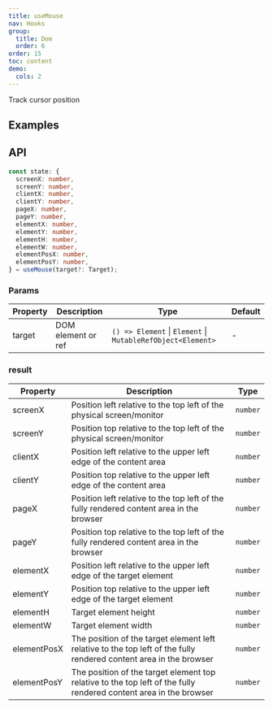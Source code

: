 ```yaml
---
title: useMouse
nav: Hooks
group:
  title: Dom
  order: 6
order: 15
toc: content
demo:
  cols: 2
---
```


Track cursor position

## Examples

<!-- prettier-ignore -->
<code src="./demo/demo1.tsx"></code>
<code src="./demo/demo2.tsx"></code>

## API

```typescript
const state: {
  screenX: number,
  screenY: number,
  clientX: number,
  clientY: number,
  pageX: number,
  pageY: number,
  elementX: number,
  elementY: number,
  elementH: number,
  elementW: number,
  elementPosX: number,
  elementPosY: number,
} = useMouse(target?: Target);
```

### Params

| Property | Description | Type | Default |
| --- | --- | --- | --- |
| target | DOM element or ref | `() => Element` \| `Element` \| `MutableRefObject<Element>` | - |

### result

| Property | Description | Type |
| --- | --- | --- |
| screenX | Position left relative to the top left of the physical screen/monitor | `number` |
| screenY | Position top relative to the top left of the physical screen/monitor | `number` |
| clientX | Position left relative to the upper left edge of the content area | `number` |
| clientY | Position top relative to the upper left edge of the content area | `number` |
| pageX | Position left relative to the top left of the fully rendered content area in the browser | `number` |
| pageY | Position top relative to the top left of the fully rendered content area in the browser | `number` |
| elementX | Position left relative to the upper left edge of the target element | `number` |
| elementY | Position top relative to the upper left edge of the target element | `number` |
| elementH | Target element height | `number` |
| elementW | Target element width | `number` |
| elementPosX | The position of the target element left relative to the top left of the fully rendered content area in the browser | `number` |
| elementPosY | The position of the target element top relative to the top left of the fully rendered content area in the browser | `number` |
